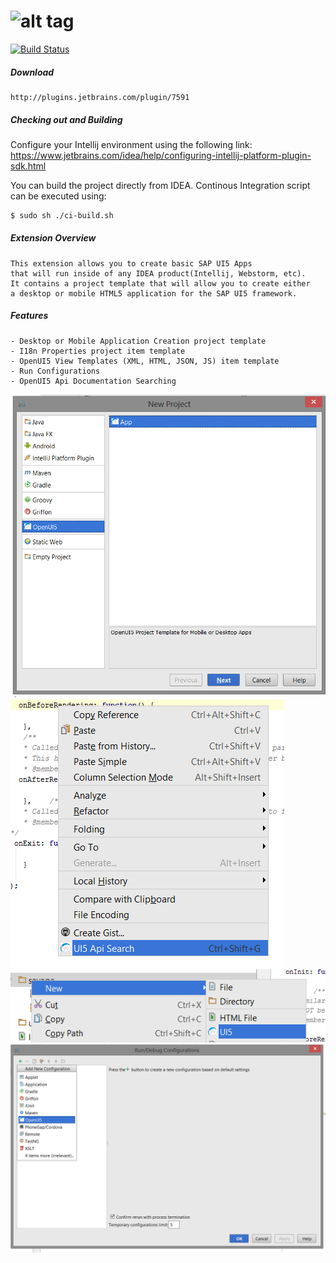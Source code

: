 ![alt tag](http://sap.github.io/openui5/images/OpenUI5_new_big_side.png)
======
[![Build Status](https://travis-ci.org/asebak/ui5-intellij-plugin.svg?branch=master)](https://travis-ci.org/asebak/ui5-intellij-plugin)

##### Download
```
http://plugins.jetbrains.com/plugin/7591
```

##### Checking out and Building

Configure your Intellij environment using the following link: https://www.jetbrains.com/idea/help/configuring-intellij-platform-plugin-sdk.html

You can build the project directly from IDEA.  Continous Integration script can be executed using:
```sh
$ sudo sh ./ci-build.sh
```

##### Extension Overview
```
This extension allows you to create basic SAP UI5 Apps
that will run inside of any IDEA product(Intellij, Webstorm, etc).
It contains a project template that will allow you to create either 
a desktop or mobile HTML5 application for the SAP UI5 framework. 
```

##### Features
```
- Desktop or Mobile Application Creation project template
- I18n Properties project item template
- OpenUI5 View Templates (XML, HTML, JSON, JS) item template
- Run Configurations 
- OpenUI5 Api Documentation Searching
```
![ScreenShot](https://raw.githubusercontent.com/asebak/UI5-IntelliJ-Plugin/master/Resources/diagrams/ui5app.png)
![ScreenShot](https://raw.githubusercontent.com/asebak/UI5-IntelliJ-Plugin/master/Resources/diagrams/ui5apisearch.png)
![ScreenShot](https://raw.githubusercontent.com/asebak/UI5-IntelliJ-Plugin/master/Resources/diagrams/ui5file.png)
![ScreenShot](https://raw.githubusercontent.com/asebak/UI5-IntelliJ-Plugin/master/Resources/diagrams/ui5config.png)
